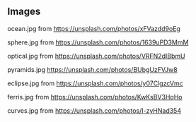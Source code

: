 ## Images

ocean.jpg from https://unsplash.com/photos/xFVazdd9oEg

sphere.jpg from https://unsplash.com/photos/1639uPD3MmM

optical.jpg from https://unsplash.com/photos/VRFN2dIBbmU

pyramids.jpg https://unsplash.com/photos/BUbgUzFVJw8

eclipse.jpg from https://unsplash.com/photos/y07ClgzcVmc

ferris.jpg from https://unsplash.com/photos/KwKsBV3HqHo

curves.jpg from https://unsplash.com/photos/I-zyHNad354